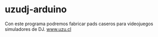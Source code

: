 # uzudj-arduino
Con este programa podremos fabricar pads caseros para videojuegos simuladores de DJ.
www.uzu.cl